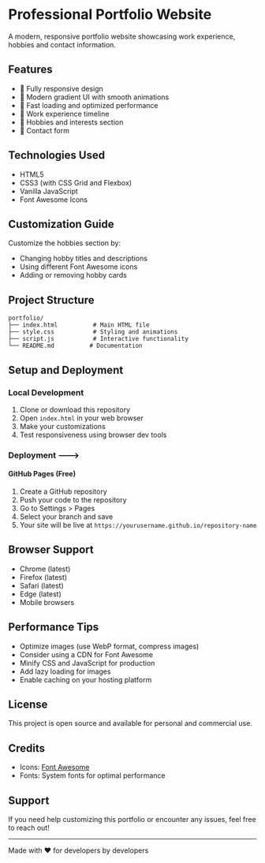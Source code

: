 # Professional Portfolio Website

A modern, responsive portfolio website showcasing work experience, hobbies and contact information.

## Features

- 📱 Fully responsive design
- 🎨 Modern gradient UI with smooth animations
- 🚀 Fast loading and optimized performance
- 💼 Work experience timeline
- 🎨 Hobbies and interests section
- 📧 Contact form


## Technologies Used

- HTML5
- CSS3 (with CSS Grid and Flexbox)
- Vanilla JavaScript
- Font Awesome Icons

## Customization Guide
Customize the hobbies section by:
- Changing hobby titles and descriptions
- Using different Font Awesome icons
- Adding or removing hobby cards


## Project Structure
```
portfolio/
├── index.html          # Main HTML file
├── style.css           # Styling and animations
├── script.js           # Interactive functionality
└── README.md          # Documentation
```

## Setup and Deployment

### Local Development

1. Clone or download this repository
2. Open `index.html` in your web browser
3. Make your customizations
4. Test responsiveness using browser dev tools

### Deployment --->

#### GitHub Pages (Free)
1. Create a GitHub repository
2. Push your code to the repository
3. Go to Settings > Pages
4. Select your branch and save
5. Your site will be live at `https://yourusername.github.io/repository-name`

## Browser Support

- Chrome (latest)
- Firefox (latest)
- Safari (latest)
- Edge (latest)
- Mobile browsers

## Performance Tips

- Optimize images (use WebP format, compress images)
- Consider using a CDN for Font Awesome
- Minify CSS and JavaScript for production
- Add lazy loading for images
- Enable caching on your hosting platform

## License

This project is open source and available for personal and commercial use.

## Credits

- Icons: [Font Awesome](https://fontawesome.com)
- Fonts: System fonts for optimal performance

## Support

If you need help customizing this portfolio or encounter any issues, feel free to reach out!

---

Made with ❤️ for developers by developers
